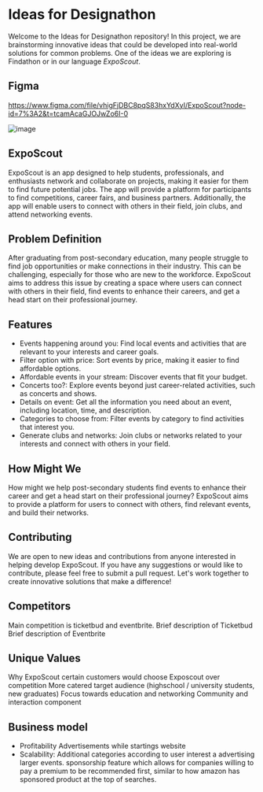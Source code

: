 # Ideas for Designathon

Welcome to the Ideas for Designathon repository! In this project, we are brainstorming innovative ideas that could be developed into real-world solutions for common problems. One of the ideas we are exploring is Findathon or in our language _ExpoScout_.

## Figma 

https://www.figma.com/file/vhigFjDBC8pqS83hxYdXyI/ExpoScout?node-id=7%3A2&t=tcamAcaGJOJwZo6I-0

![image](https://user-images.githubusercontent.com/99091837/223022011-c91d2359-6606-4787-994c-ce842b3bc6b6.png)


## ExpoScout
ExpoScout is an app designed to help students, professionals, and enthusiasts network and collaborate on projects, making it easier for them to find future potential jobs. The app will provide a platform for participants to find competitions, career fairs, and business partners. Additionally, the app will enable users to connect with others in their field, join clubs, and attend networking events.

## Problem Definition
After graduating from post-secondary education, many people struggle to find job opportunities or make connections in their industry. This can be challenging, especially for those who are new to the workforce. ExpoScout aims to address this issue by creating a space where users can connect with others in their field, find events to enhance their careers, and get a head start on their professional journey.

## Features
- Events happening around you: Find local events and activities that are relevant to your interests and career goals.
- Filter option with price: Sort events by price, making it easier to find affordable options.
- Affordable events in your stream: Discover events that fit your budget.
- Concerts too?: Explore events beyond just career-related activities, such as concerts and shows.
- Details on event: Get all the information you need about an event, including location, time, and description.
- Categories to choose from: Filter events by category to find activities that interest you.
- Generate clubs and networks: Join clubs or networks related to your interests and connect with others in your field.

## How Might We
How might we help post-secondary students find events to enhance their career and get a head start on their professional journey? ExpoScout aims to provide a platform for users to connect with others, find relevant events, and build their networks.

## Contributing
We are open to new ideas and contributions from anyone interested in helping develop ExpoScout. If you have any suggestions or would like to contribute, please feel free to submit a pull request. Let's work together to create innovative solutions that make a difference!

## Competitors
Main competition is ticketbud and eventbrite.
Brief description of Ticketbud
Brief description of Eventbrite

## Unique Values
Why ExpoScout certain customers would choose Exposcout over competition
More catered target audience (highschool / university students, new graduates)
Focus towards education and networking
Community and interaction component

## Business model 
- Profitability
  Advertisements while startings website 
- Scalability: 
  Additional categories according to user interest a
  advertising larger events. 
  sponsorship feature which allows for companies willing to pay a premium to be recommended first, similar to how amazon has sponsored product at the top of searches.
  
